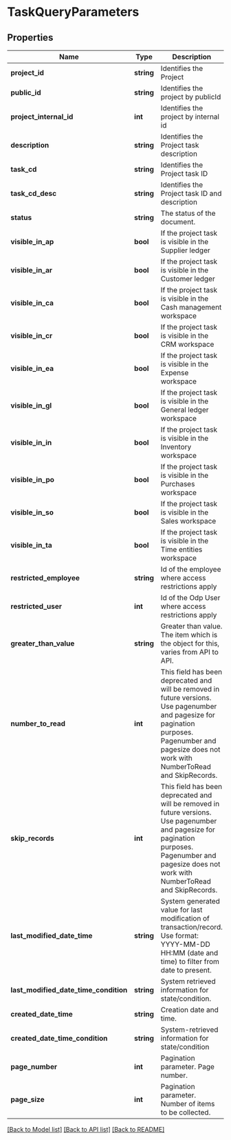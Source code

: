 # TaskQueryParameters

## Properties
Name | Type | Description | Notes
------------ | ------------- | ------------- | -------------
**project_id** | **string** | Identifies the Project | [optional] 
**public_id** | **string** | Identifies the project by publicId | [optional] 
**project_internal_id** | **int** | Identifies the project by internal id | [optional] 
**description** | **string** | Identifies the Project task description | [optional] 
**task_cd** | **string** | Identifies the Project task ID | [optional] 
**task_cd_desc** | **string** | Identifies the Project task ID and description | [optional] 
**status** | **string** | The status of the document. | [optional] 
**visible_in_ap** | **bool** | If the project task is visible in the Supplier ledger | [optional] 
**visible_in_ar** | **bool** | If the project task is visible in the Customer ledger | [optional] 
**visible_in_ca** | **bool** | If the project task is visible in the Cash management workspace | [optional] 
**visible_in_cr** | **bool** | If the project task is visible in the CRM workspace | [optional] 
**visible_in_ea** | **bool** | If the project task is visible in the Expense workspace | [optional] 
**visible_in_gl** | **bool** | If the project task is visible in the General ledger workspace | [optional] 
**visible_in_in** | **bool** | If the project task is visible in the Inventory workspace | [optional] 
**visible_in_po** | **bool** | If the project task is visible in the Purchases workspace | [optional] 
**visible_in_so** | **bool** | If the project task is visible in the Sales workspace | [optional] 
**visible_in_ta** | **bool** | If the project task is visible in the Time entities workspace | [optional] 
**restricted_employee** | **string** | Id of the employee where access restrictions apply | [optional] 
**restricted_user** | **int** | Id of the Odp User where access restrictions apply | [optional] 
**greater_than_value** | **string** | Greater than value. The item which is the object for this, varies from API to API. | [optional] 
**number_to_read** | **int** | This field has been deprecated and will be removed in future versions. Use pagenumber and pagesize for pagination purposes. Pagenumber and pagesize does not work with NumberToRead and SkipRecords. | [optional] 
**skip_records** | **int** | This field has been deprecated and will be removed in future versions. Use pagenumber and pagesize for pagination purposes. Pagenumber and pagesize does not work with NumberToRead and SkipRecords. | [optional] 
**last_modified_date_time** | **string** | System generated value for last modification of transaction/record. Use format: YYYY-MM-DD HH:MM (date and time) to filter from date to present. | [optional] 
**last_modified_date_time_condition** | **string** | System retrieved information for state/condition. | [optional] 
**created_date_time** | **string** | Creation date and time. | [optional] 
**created_date_time_condition** | **string** | System-retrieved information for state/condition | [optional] 
**page_number** | **int** | Pagination parameter. Page number. | [optional] 
**page_size** | **int** | Pagination parameter. Number of items to be collected. | [optional] 

[[Back to Model list]](../README.md#documentation-for-models) [[Back to API list]](../README.md#documentation-for-api-endpoints) [[Back to README]](../README.md)


